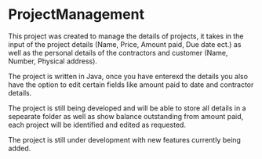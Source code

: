 # ProjectManagement

This project was created to manage the details of projects, it takes in the input of the project details (Name, Price, Amount paid, Due date ect.) as well as the personal details of the contractors and customer (Name, Number, Physical address). 

The project is written in Java, once you have enterexd the details you also have the option to edit certain fields like amount paid to date and contractor details.

The project is still being developed and will be able to store all details in a sepearate folder as well as show balance outstanding from amount paid, each project will be identified and edited as requested.

The project is still under development with new features currently being added.
